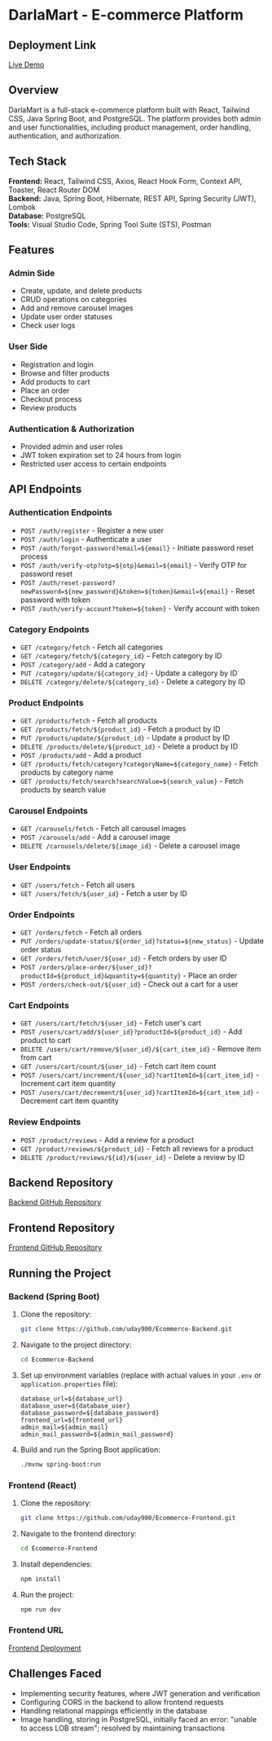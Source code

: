 # DarlaMart - E-commerce Platform

## Deployment Link
[Live Demo](https://darla-mart.netlify.app/)

## Overview
DarlaMart is a full-stack e-commerce platform built with React, Tailwind CSS, Java Spring Boot, and PostgreSQL. The platform provides both admin and user functionalities, including product management, order handling, authentication, and authorization.

## Tech Stack

**Frontend:** React, Tailwind CSS, Axios, React Hook Form, Context API, Toaster, React Router DOM  
**Backend:** Java, Spring Boot, Hibernate, REST API, Spring Security (JWT), Lombok  
**Database:** PostgreSQL  
**Tools:** Visual Studio Code, Spring Tool Suite (STS), Postman  

## Features
### **Admin Side**
- Create, update, and delete products
- CRUD operations on categories
- Add and remove carousel images
- Update user order statuses
- Check user logs

### **User Side**
- Registration and login
- Browse and filter products
- Add products to cart
- Place an order
- Checkout process
- Review products

### **Authentication & Authorization**
- Provided admin and user roles
- JWT token expiration set to 24 hours from login
- Restricted user access to certain endpoints

## API Endpoints

### **Authentication Endpoints**
- `POST /auth/register` - Register a new user
- `POST /auth/login` - Authenticate a user
- `POST /auth/forgot-password?email=${email}` - Initiate password reset process
- `POST /auth/verify-otp?otp=${otp}&email=${email}` - Verify OTP for password reset
- `POST /auth/reset-password?newPassword=${new_password}&token=${token}&email=${email}` - Reset password with token
- `POST /auth/verify-account?token=${token}` - Verify account with token

### **Category Endpoints**
- `GET /category/fetch` - Fetch all categories
- `GET /category/fetch/${category_id}` – Fetch category by ID
- `POST /category/add` - Add a category
- `PUT /category/update/${category_id}` - Update a category by ID
- `DELETE /category/delete/${category_id}` - Delete a category by ID

### **Product Endpoints**
- `GET /products/fetch` - Fetch all products
- `GET /products/fetch/${product_id}` - Fetch a product by ID
- `PUT /products/update/${product_id}` - Update a product by ID
- `DELETE /products/delete/${product_id}` - Delete a product by ID
- `POST /products/add` - Add a product
- `GET /products/fetch/category?categoryName=${category_name}` - Fetch products by category name
- `GET /products/fetch/search?searchValue=${search_value}` - Fetch products by search value

### **Carousel Endpoints**
- `GET /carousels/fetch` - Fetch all carousel images
- `POST /carousels/add` - Add a carousel image
- `DELETE /carousels/delete/${image_id}` - Delete a carousel image

### **User Endpoints**
- `GET /users/fetch` - Fetch all users
- `GET /users/fetch/${user_id}` - Fetch a user by ID

### **Order Endpoints**
- `GET /orders/fetch` - Fetch all orders
- `PUT /orders/update-status/${order_id}?status=${new_status}` - Update order status
- `GET /orders/fetch/user/${user_id}` - Fetch orders by user ID
- `POST /orders/place-order/${user_id}?productId=${product_id}&quantity=${quantity}` - Place an order
- `POST /orders/check-out/${user_id}` - Check out a cart for a user

### **Cart Endpoints**
- `GET /users/cart/fetch/${user_id}` - Fetch user's cart
- `POST /users/cart/add/${user_id}?productId=${product_id}` - Add product to cart
- `DELETE /users/cart/remove/${user_id}/${cart_item_id}` - Remove item from cart
- `GET /users/cart/count/${user_id}` - Fetch cart item count
- `POST /users/cart/increment/${user_id}?cartItemId=${cart_item_id}` - Increment cart item quantity
- `POST /users/cart/decrement/${user_id}?cartItemId=${cart_item_id}` - Decrement cart item quantity

### **Review Endpoints**
- `POST /product/reviews` - Add a review for a product
- `GET /product/reviews/${product_id}` - Fetch all reviews for a product
- `DELETE /product/reviews/${id}/${user_id}` - Delete a review by ID

## Backend Repository
[Backend GitHub Repository](https://github.com/uday900/Ecommerce-Backend.git)

## Frontend Repository
[Frontend GitHub Repository](https://github.com/uday900/Ecommerce-Frontend.git)

## Running the Project

### **Backend (Spring Boot)**
1. Clone the repository:
   ```bash
   git clone https://github.com/uday900/Ecommerce-Backend.git
   ```
2. Navigate to the project directory:
   ```bash
   cd Ecommerce-Backend
   ```
3. Set up environment variables (replace with actual values in your `.env` or `application.properties` file):
   ```properties
   database_url=${database_url}
   database_user=${database_user}
   database_password=${database_password}
   frontend_url=${frontend_url}
   admin_mail=${admin_mail}
   admin_mail_password=${admin_mail_password}
   ```
4. Build and run the Spring Boot application:
   ```bash
   ./mvnw spring-boot:run
   ```

### **Frontend (React)**
1. Clone the repository:
   ```bash
   git clone https://github.com/uday900/Ecommerce-Frontend.git
   ```
2. Navigate to the frontend directory:
   ```bash
   cd Ecommerce-Frontend
   ```
3. Install dependencies:
   ```bash
   npm install
   ```
4. Run the project:
   ```bash
   npm run dev
   ```

### **Frontend URL**
[Frontend Deployment](https://darla-mart.netlify.app/)

## Challenges Faced
- Implementing security features, where JWT generation and verification
- Configuring CORS in the backend to allow frontend requests
- Handling relational mappings efficiently in the database
- Image handling, storing in PostgreSQL, initially faced an error: "unable to access LOB stream"; resolved by maintaining transactions

